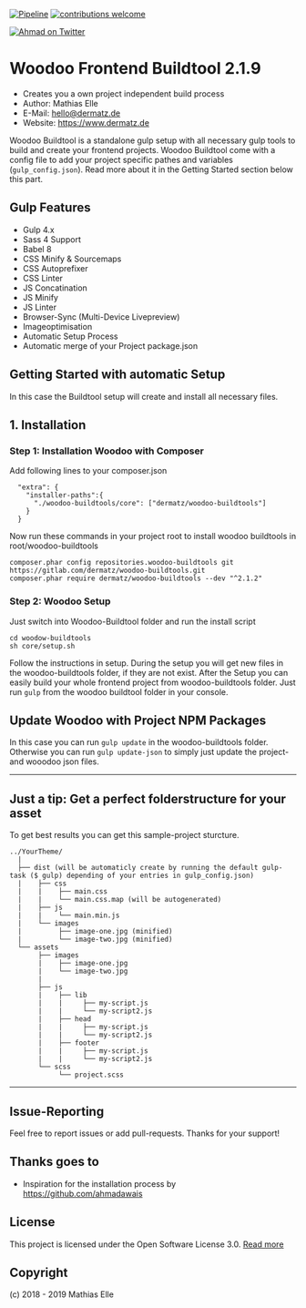 [![Pipeline](https://gitlab.com/dermatz/woodoo-buildtools/badges/master/pipeline.svg)](https://gitlab.com/dermatz/woodoo-buildtools/)
[![contributions welcome](https://img.shields.io/badge/contributions-welcome-brightgreen.svg?style=flat)](https://github.com/dwyl/esta/issues)

[![Ahmad on Twitter](https://img.shields.io/twitter/follow/_dermatz.svg?style=social&label=Follow%20@_dermatz)](https://twitter.com/_dermatz/)

# Woodoo Frontend Buildtool 2.1.9
- Creates you a own project independent build process
- Author: Mathias Elle
- E-Mail: hello@dermatz.de
- Website: https://www.dermatz.de

Woodoo Buildtool is a standalone gulp setup with all necessary gulp tools to build
and create your frontend projects. Woodoo Buildtool come with a config file to add
your project specific pathes and variables (`gulp_config.json`). Read more about it
in the Getting Started section below this part.

## Gulp Features
- Gulp 4.x
- Sass 4 Support
- Babel 8
- CSS Minify & Sourcemaps
- CSS Autoprefixer
- CSS Linter
- JS Concatination
- JS Minify
- JS Linter
- Browser-Sync (Multi-Device Livepreview)
- Imageoptimisation
- Automatic Setup Process
- Automatic merge of your Project package.json

## Getting Started with automatic Setup
In this case the Buildtool setup will create and install all necessary files.

## 1. Installation
### Step 1: Installation Woodoo with Composer
Add following lines to your composer.json
```
  "extra": {
    "installer-paths":{
      "./woodoo-buildtools/core": ["dermatz/woodoo-buildtools"]
    }
  }
```

Now run these commands in your project root to install woodoo buildtools in root/woodoo-buildtools
```
composer.phar config repositories.woodoo-buildtools git https://gitlab.com/dermatz/woodoo-buildtools.git
composer.phar require dermatz/woodoo-buildtools --dev "^2.1.2"
```

### Step 2: Woodoo Setup

Just switch into Woodoo-Buildtool folder and run the install script
```
cd woodow-buildtools
sh core/setup.sh
```

Follow the instructions in setup.
During the setup you will get new files in the woodoo-buildtools folder, if they are not exist.
After the Setup you can easily build your whole frontend project
from woodoo-buildtools folder. Just run `gulp` from the woodoo buildtool folder in your console.

## Update Woodoo with Project NPM Packages
In this case you can run `gulp update` in the woodoo-buildtools folder.
Otherwise you can run `gulp update-json` to simply just update the project- and wooodoo json files.

---
## Just a tip: Get a perfect folderstructure for your asset
To get best results you can get this sample-project sturcture.
```
../YourTheme/
  |
  ├── dist (will be automaticly create by running the default gulp-task ($ gulp) depending of your entries in gulp_config.json)
  |    ├── css
  |    |    ├── main.css
  |    |    └── main.css.map (will be autogenerated)
  |    ├── js
  |    |    └── main.min.js
  |    └── images
  |         ├── image-one.jpg (minified)
  |         └── image-two.jpg (minified)
  └── assets
       ├── images
       |    ├── image-one.jpg
       |    └── image-two.jpg
       |
       ├── js
       |    ├── lib
       |    |     ├── my-script.js
       |    |     └── my-script2.js
       |    ├── head
       |    |     ├── my-script.js
       |    |     └── my-script2.js
       |    ├── footer
       |    |     ├── my-script.js
       |    |     └── my-script2.js
       └── scss
            └── project.scss
```
---

## Issue-Reporting
Feel free to report issues or add pull-requests. Thanks for your support!

## Thanks goes to 
- Inspiration for the installation process by https://github.com/ahmadawais 

## License
This project is licensed under the Open Software License 3.0. [Read more](https://choosealicense.com/licenses/osl-3.0/#)

## Copyright

(c) 2018 - 2019 Mathias Elle

